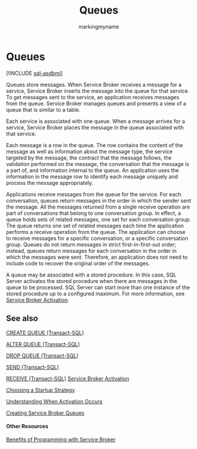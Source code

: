 ﻿---
title: Queues
description: "Queues store messages. When Service Broker receives a message for a service, Service Broker inserts the message into the queue for that service."
ms.prod: sql
ms.technology: configuration
ms.topic: conceptual
author: markingmyname
ms.author: maghan
ms.reviewer: mikeray
ms.date: "03/30/2022"
---

# Queues

[!INCLUDE [sql-asdbmi](../../includes/applies-to-version/sql-asdbmi.md)]

Queues store messages. When Service Broker receives a message for a service, Service Broker inserts the message into the queue for that service. To get messages sent to the service, an application receives messages from the queue. Service Broker manages queues and presents a view of a queue that is similar to a table.

Each service is associated with one queue. When a message arrives for a service, Service Broker places the message in the queue associated with that service.

Each message is a row in the queue. The row contains the content of the message as well as information about the message type, the service targeted by the message, the contract that the message follows, the validation performed on the message, the conversation that the message is a part of, and information internal to the queue. An application uses the information in the message row to identify each message uniquely and process the message appropriately.

Applications receive messages from the queue for the service. For each conversation, queues return messages in the order in which the sender sent the message. All the messages returned from a single receive operation are part of conversations that belong to one conversation group. In effect, a queue holds sets of related messages, one set for each conversation group. The queue returns one set of related messages each time the application performs a receive operation from the queue. The application can choose to receive messages for a specific conversation, or a specific conversation group. Queues do not return messages in strict first-in-first-out order; instead, queues return messages for each conversation in the order in which the messages were sent. Therefore, an application does not need to include code to recover the original order of the messages.

A queue may be associated with a stored procedure. In this case, SQL Server activates the stored procedure when there are messages in the queue to be processed. SQL Server can start more than one instance of the stored procedure up to a configured maximum. For more information, see [Service Broker Activation](service-broker-activation.md).

## See also
[CREATE QUEUE (Transact-SQL)](../../t-sql/statements/create-queue-transact-sql.md)

[ALTER QUEUE (Transact-SQL)](../../t-sql/statements/alter-queue-transact-sql.md)

[DROP QUEUE (Transact-SQL)](../../t-sql/statements/drop-queue-transact-sql.md)

[SEND (Transact-SQL)](../../t-sql/statements/send-transact-sql.md)

[RECEIVE (Transact-SQL)](../../t-sql/statements/receive-transact-sql.md)
[Service Broker Activation](service-broker-activation.md)

[Choosing a Startup Strategy](choosing-a-startup-strategy.md)

[Understanding When Activation Occurs](understanding-when-activation-occurs.md)

[Creating Service Broker Queues](creating-service-broker-queues.md)

#### Other Resources

[Benefits of Programming with Service Broker](benefits-of-programming-with-service-broker.md)

